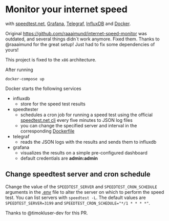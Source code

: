 # Monitor your internet speed

with [speedtest.net][1], [Grafana][2], [Telegraf][3], [InfluxDB][4] and [Docker][5].

Original https://github.com/raaaimund/internet-speed-monitor was outdated, and several things didn´t work anymore.
Fixed them. Thanks to @raaaimund for the great setup! Just had to fix some dependencies of yours!

This project is fixed to the ``x86`` architecture.

After running 

```
docker-compose up
```

Docker starts the following services

* influxdb
    * store for the speed test results
* speedtester
    * schedules a cron job for running a speed test using the official [speedtest.net cli][6] every five minutes to JSON log files
    * you can change the specified server and interval in the corresponding [Dockerfile][7]
* telegraf
    * reads the JSON logs with the results and sends them to influxdb
* grafana
    * visualizes the results on a simple pre-configured dashboard
    * default credentials are **admin:admin**

## Change speedtest server and cron schedule

Change the value of the ``SPEEDTEST_SERVER`` and ``SPEEDTEST_CRON_SCHEDULE`` arguments in the [.env](.env) file to alter the server on which to perform the speed test. You can list servers with ``speedtest -L``. The default values are ``SPEEDTEST_SERVER=3199`` and ``SPEEDTEST_CRON_SCHEDULE="*/1 * * * *"``.

Thanks to @timokluser-dev for this PR.

[1]: https://www.speedtest.net/
[2]: https://grafana.com/
[3]: https://www.influxdata.com/time-series-platform/telegraf/
[4]: https://www.influxdata.com/
[5]: https://www.docker.com/
[6]: https://www.speedtest.net/apps/cli
[7]: speedtest/Dockerfile

